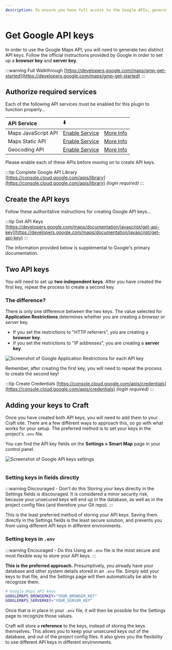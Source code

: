```yaml
---
description: To ensure you have full access to the Google APIs, generate your API keys and enter them into the Smart Map > Settings page.
---
```


# Get Google API keys

In order to use the Google Maps API, you will need to generate two distinct API keys. Follow the official instructions provided by Google in order to set up a **browser key** and **server key**.

:::warning Full Walkthrough
[https://developers.google.com/maps/gmp-get-started](https://developers.google.com/maps/gmp-get-started)
:::

## Authorize required services

Each of the following API services must be enabled for this plugin to function properly...

| API Service         | ⬇️     |      |
|:--------------------|:-------|------|
| Maps JavaScript API | [Enable Service](https://console.cloud.google.com/apis/library/maps-backend.googleapis.com) | [More Info](https://developers.google.com/maps/documentation/javascript/overview)
| Maps Static API     | [Enable Service](https://console.cloud.google.com/apis/library/static-maps-backend.googleapis.com) | [More Info](https://developers.google.com/maps/documentation/maps-static/overview)
| Geocoding API       | [Enable Service](https://console.cloud.google.com/apis/library/geocoding-backend.googleapis.com) | [More Info](https://developers.google.com/maps/documentation/geocoding/overview)

Please enable each of these APIs before moving on to create API keys.

:::tip Complete Google API Library
[https://console.cloud.google.com/apis/library](https://console.cloud.google.com/apis/library) _(login required)_
:::

## Create the API keys

Follow these authoritative instructions for creating Google API keys...

:::tip Get API Keys
[https://developers.google.com/maps/documentation/javascript/get-api-key](https://developers.google.com/maps/documentation/javascript/get-api-key)
:::

The information provided below is supplemental to Google's primary documentation.

## Two API keys

You will need to set up **two independent keys**. After you have created the first key, repeat the process to create a second key.

### The difference?

There is only one difference between the two keys. The value selected for **Application Restrictions** determines whether you are creating a _browser_ or _server_ key.

- If you set the restrictions to "HTTP referrers", you are creating a **browser key**.
- If you set the restrictions to "IP addresses", you are creating a **server key**.

<img :src="$withBase('/images/application-restrictions.png')" class="dropshadow" alt="Screenshot of Google Application Restrictions for each API key" style="max-width:630px">

Remember, after creating the first key, you will need to repeat the process to create the second key!

:::tip Create Credentials
[https://console.cloud.google.com/apis/credentials](https://console.cloud.google.com/apis/credentials) _(login required)_
:::

## Adding your keys to Craft

Once you have created both API keys, you will need to add them to your Craft site. There are a few different ways to approach this, so go with what works for your setup. The preferred method is to set your keys in the project's `.env` file.

You can find the API key fields on the **Settings > Smart Map** page in your control panel.

<img :src="$withBase('/images/api-fields.png')" class="dropshadow" alt="Screenshot of Google API keys settings" style="max-width:630px; margin-bottom:16px;">

### Setting keys in fields directly

:::warning Discouraged - Don't do this
Storing your keys directly in the Settings fields is discouraged. It is considered a minor security risk, because your unsecured keys will end up in the database, as well as in the project config files (and therefore your Git repo).
:::

This is the least preferred method of storing your API keys. Saving them directly in the Settings fields is the least secure solution, and prevents you from using different API keys in different environments.

### Setting keys in `.env`

:::warning Encouraged - Do this
Using an `.env` file is the most secure and most flexible way to store your API keys.
:::

**This is the preferred approach.** Presumptively, you already have your database and other system details stored in an `.env` file. Simply add your keys to that file, and the Settings page will then automatically be able to recognize them.

```sh
# Google Maps API keys
GOOGLEMAPS_BROWSERKEY="YOUR_BROWSER_KEY"
GOOGLEMAPS_SERVERKEY="YOUR_SERVER_KEY"
```

Once that is in place in your `.env` file, it will then be possible for the Settings page to recognize those values.

Craft will store a **reference** to the keys, instead of storing the keys themselves. This allows you to keep your unsecured keys out of the database, and out of the project config files. It also gives you the flexibility to use different API keys in different environments.
